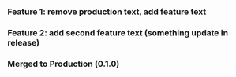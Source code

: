 ### Feature 1: remove production text, add feature text
### Feature 2: add second feature text (something update in release)
### Merged to Production (0.1.0)